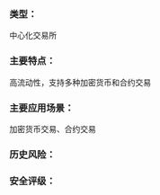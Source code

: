 ### 类型：

中心化交易所

### 主要特点：

高流动性，支持多种加密货币和合约交易



### 主要应用场景：

加密货币交易、合约交易



### 历史风险：



### 安全评级：